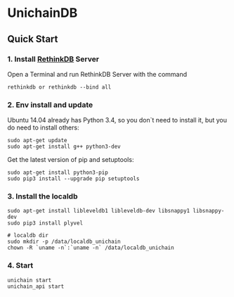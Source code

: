# UnichainDB

## Quick Start

### 1. Install [RethinkDB](https://rethinkdb.com/docs/install/ubuntu/) Server

Open a Terminal and run RethinkDB Server with the command
```
rethinkdb or rethinkdb --bind all
```
### 2. Env install and update
Ubuntu 14.04 already has Python 3.4, so you don\`t need to install it, but you do need to install others:

```
sudo apt-get update
sudo apt-get install g++ python3-dev
```
Get the latest version of pip and setuptools:
```
sudo apt-get install python3-pip
sudo pip3 install --upgrade pip setuptools
```

### 3. Install the localdb
```
sudo apt-get install libleveldb1 libleveldb-dev libsnappy1 libsnappy-dev
sudo pip3 install plyvel

# localdb dir
sudo mkdir -p /data/localdb_unichain
chown -R `uname -n`:`uname -n` /data/localdb_unichain
```

### 4. Start
```
unichain start
unichain_api start
```